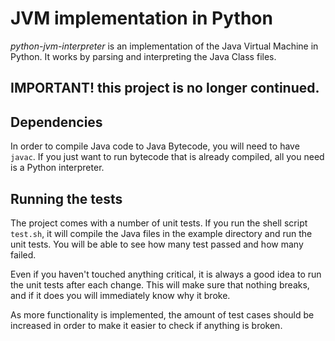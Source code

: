 # JVM implementation in Python

_python-jvm-interpreter_ is an implementation of the Java Virtual Machine in
Python. It works by parsing and interpreting the Java Class files.

## **IMPORTANT!** this project is no longer continued.

## Dependencies
In order to compile Java code to Java Bytecode, you will need to have
`javac`. If you just want to run bytecode that is already compiled, all you need
is a Python interpreter.

## Running the tests
The project comes with a number of unit tests. If you run the shell script
`test.sh`, it will compile the Java files in the example directory and run the
unit tests. You will be able to see how many test passed and how many failed.

Even if you haven't touched anything critical, it is always a good idea to run
the unit tests after each change. This will make sure that nothing breaks, and
if it does you will immediately know why it broke.

As more functionality is implemented, the amount of test cases should be
increased in order to make it easier to check if anything is broken.
